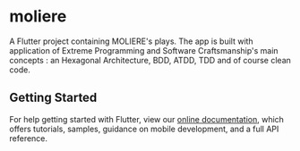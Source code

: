 # moliere

A Flutter project containing MOLIERE's plays. The app is built with application of Extreme Programming and Software Craftsmanship's main concepts : an Hexagonal Architecture, BDD, ATDD, TDD and of course clean code.

## Getting Started

For help getting started with Flutter, view our
[online documentation](https://flutter.dev/docs), which offers tutorials,
samples, guidance on mobile development, and a full API reference.
